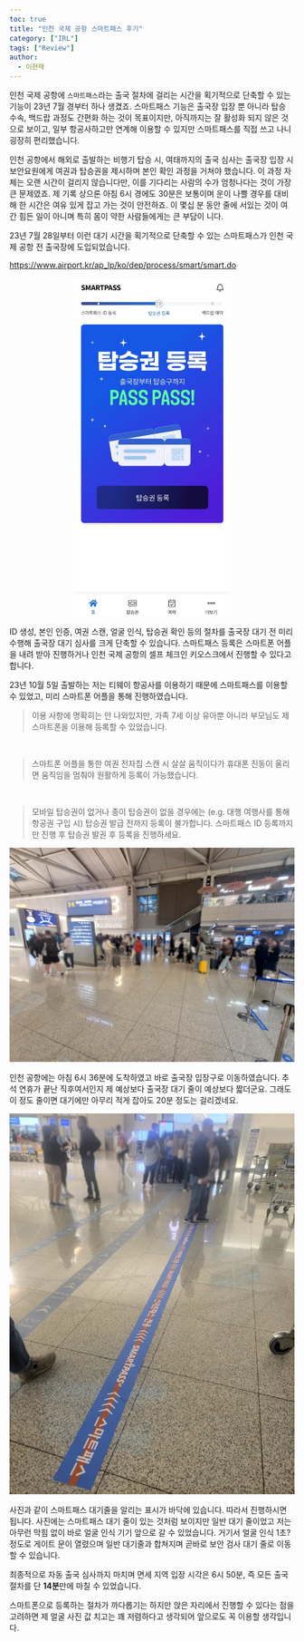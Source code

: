 ```yaml
---
toc: true
title: "인천 국제 공항 스마트패스 후기"
category: ["IRL"]
tags: ["Review"]
author:
  - 이현재
---
```


인천 국제 공항에 `스마트패스`라는 출국 절차에 걸리는 시간을 획기적으로 단축할 수 있는 기능이 23년 7월 경부터 하나 생겼죠.
스마트패스 기능은 출국장 입장 뿐 아니라 탑승 수속, 백드랍 과정도 간편화 하는 것이 목표이지만,
아직까지는 잘 활성화 되지 않은 것으로 보이고, 일부 항공사하고만 연계해 이용할 수 있지만
스마트패스를 직접 쓰고 나니 굉장히 편리했습니다.

인천 공항에서 해외로 출발하는 비행기 탑승 시, 여태까지의 출국 심사는 출국장 입장 시
보안요원에게 여권과 탑승권을 제시하며 본인 확인 과정을 거쳐야 했습니다.
이 과정 자체는 오랜 시간이 걸리지 않습니다만, 이를 기다리는 사람의 수가 엄청나다는 것이 가장 큰 문제였죠.
제 기록 상으론 아침 6시 경에도 30분은 보통이며 운이 나쁠 경우를 대비해 한 시간은 여유 있게 잡고 가는 것이 안전하죠.
이 몇십 분 동안 줄에 서있는 것이 여간 힘든 일이 아니며 특히 몸이 약한 사람들에게는 큰 부담이 니다.

23년 7월 28일부터 이런 대기 시간을 획기적으로 단축할 수 있는 스마트패스가 인천 국제 공항 전 출국장에 도입되었습니다.

<https://www.airport.kr/ap_lp/ko/dep/process/smart/smart.do>

<img src="/img/2023-10-09-ko-incheon-airport-smart-pass-review/smartpass-screenshot.webp" alt="smartpass-screenshot" style="max-height: min(600px, 60vh);margin:auto;display:block;">

ID 생성, 본인 인증, 여권 스캔, 얼굴 인식, 탑승권 확인 등의 절차를
출국장 대기 전 미리 수행해 출국장 대기 심사를 크게 단축할 수 있습니다.
스마트패스 등록은 스마트폰 어플을 내려 받아 진행하거나 인천 국제 공항의 셀프 체크인 키오스크에서 진행할 수 있다고 합니다.

23년 10월 5일 출발하는 저는 티웨이 항공사를 이용하기 때문에 스마트패스를 이용할 수 있었고,
미리 스마트폰 어플을 통해 진행하였습니다.

>이용 사항에 명확히는 안 나와있지만, 가족 7세 이상 유아뿐 아니라 부모님도 제 스마트폰을 이용해 등록할 수 있었습니다.

<br>

>스마트폰 어플을 통한 여권 전자칩 스캔 시 살살 움직이다가 휴대폰 진동이 울리면 움직임을 멈춰야 원활하게 등록이 가능했습니다.

<br>

>모바일 탑승권이 없거나 종이 탑승권이 없을 경우에는 (e.g. 대행 여행사를 통해 항공권 구입 시) 탑승권 발급 전까지 등록이 불가합니다.
>스마트패스 ID 등록까지만 진행 후 탑승권 발권 후 등록을 진행하세요.

![smartpass-screenshot](/img/2023-10-09-ko-incheon-airport-smart-pass-review/image1.webp)

인천 공항에는 아침 6시 36분에 도착하였고 바로 출국장 입장구로 이동하였습니다.
추석 연휴가 끝난 직후여서인지 제 예상보다 출국장 대기 줄이 예상보다 짧더군요.
그래도 이 정도 줄이면 대기에만 아무리 적게 잡아도 20분 정도는 걸리겠네요.

![smartpass-screenshot](/img/2023-10-09-ko-incheon-airport-smart-pass-review/image2.webp)

사진과 같이 스마트패스 대기줄을 알리는 표시가 바닥에 있습니다. 따라서 진행하시면 됩니다.
사진에는 스마트패스 대기 줄이 있는 것처럼 보이지만 일반 대기 줄이었고
저는 아무런 막힘 없이 바로 얼굴 인식 기기 앞으로 갈 수 있었습니다.
거기서 얼굴 인식 1초? 정도로 게이트 문이 열렸으며 일반 대기줄과 합쳐지며
곧바로 보안 검사 대기 줄로 이동할 수 있습니다.

최종적으로 자동 출국 심사까지 마치며 면세 지역 입장 시각은 6시 50분,
즉 모든 출국 절차를 단 **14분**만에 마칠 수 있었습니다.

스마트폰으로 등록하는 절차가 까다롭기는 하지만 앉은 자리에서 진행할 수 있다는 점을 고려하면
제 얼굴 사진 값 치고는 꽤 저렴하다고 생각되어 앞으로도 꼭 이용할 생각입니다.

